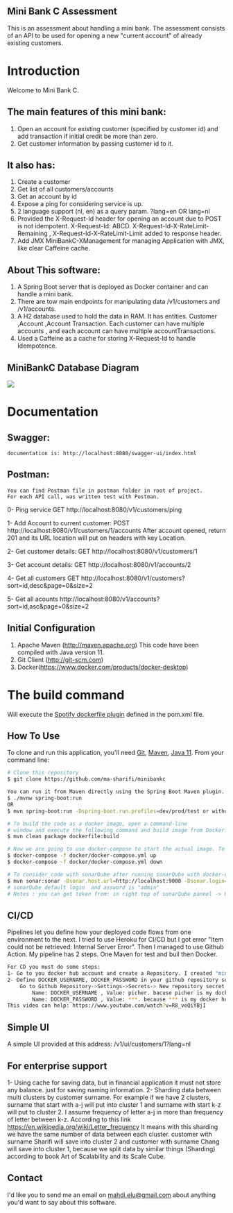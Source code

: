 ## Mini Bank C Assessment
This is an assessment about handling a mini bank.
The assessment consists of an API to be used for opening a new "current account" of already existing customers.

# Introduction
Welcome to Mini Bank C.  
## The main features of this mini bank:
1. Open an account for existing customer (specified by customer id) and add transaction if initial credit be more than zero.
2. Get customer information by passing customer id to it.

## It also has:
1. Create a customer
2. Get list of all customers/accounts
3. Get an account by id
4. Expose a ping for considering service is up.
5. 2 language support (nl, en) as a query param. ?lang=en OR lang=nl
6. Provided the X-Request-Id header for opening an account due to POST is not idempotent. X-Request-Id: ABCD. 
   X-Request-Id-X-RateLimit-Remaining , X-Request-Id-X-RateLimit-Limit added to response header.
7. Add JMX MiniBankC-XManagement for managing Application with JMX, like clear Caffeine cache.  

## About This software:
1.  A Spring Boot server that is deployed as Docker container and can handle a mini bank.
2.  There are tow main endpoints for manipulating data /v1/customers and /v1/accounts.
3.  A H2 database used to hold the data in RAM. It has entities. Customer ,Account ,Account Transaction. 
    Each customer can have multiple accounts , and each account can have multiple accountTransactions.
4.  Used a Caffeine as a cache for storing X-Request-Id to handle Idempotence.
## MiniBankC Database Diagram
![](https://s22.picofile.com/file/8449605868/db_diagram.jpg "")

# Documentation
## Swagger: 
    documentation is: http://localhost:8080/swagger-ui/index.html
## Postman: 
    You can find Postman file in postman folder in root of project.
    For each API call, was written test with Postman.

0- Ping service
GET http://localhost:8080/v1/customers/ping

1- Add Account to current customer:
POST http://localhost:8080/v1/customers/1/accounts
After account opened, return 201 and its URL location will put on headers with key Location.

2- Get customer details:
GET http://localhost:8080/v1/customers/1

3- Get account details:
GET http://localhost:8080/v1/accounts/2

4- Get all customers
GET http://localhost:8080/v1/customers?sort=id,desc&page=0&size=2

5- Get all acounts
http://localhost:8080/v1/accounts?sort=id,asc&page=0&size=2

## Initial Configuration
1.	Apache Maven (http://maven.apache.org)  This code have been compiled with Java version 11.
2.	Git Client (http://git-scm.com)
3.  Docker(https://www.docker.com/products/docker-desktop)

# The build command
Will execute the [Spotify dockerfile plugin](https://github.com/spotify/dockerfile-maven) defined in the pom.xml file.  

## How To Use
To clone and run this application, you'll need [Git](https://git-scm.com), [Maven](https://maven.apache.org/), [Java 11](https://www.oracle.com/technetwork/java/javase/downloads/jdk11-downloads-5066655.html). From your command line:

```bash
# Clone this repository
$ git clone https://github.com/ma-sharifi/minibankc

You can run it from Maven directly using the Spring Boot Maven plugin.
$ ./mvnw spring-boot:run
OR
$ mvn spring-boot:run -Dspring-boot.run.profiles=dev/prod/test or without profile, it will use with default

# To build the code as a docker image, open a command-line 
# window and execute the following command and build image from Dockerfile:
$ mvn clean package dockerfile:build

# Now we are going to use docker-compose to start the actual image. To start the docker image, run your Docker locally adn stay in the directory containing src and run the following command: 
$ docker-compose -f docker/docker-compose.yml up
$ docker-compose -f docker/docker-compose.yml down

# To consider code with sonarQube after running sonarQube with docker-compose, run the following command:
$ mvn sonar:sonar -Dsonar.host.url=http://localhost:9000 -Dsonar.login=8fab5c5ec0a5c69a96695722824deb9d2d41c786
# sonarQube default login  and assword is "admin" 
# Notes : you can get token from: in right top of sonarQube pannel -> User(Administrator) > My Account > Security > Generate Tokens
```
## CI/CD
Pipelines let you define how your deployed code flows from one environment to the next.
I tried to use Heroku for CI/CD but I got error "Item could not be retrieved: Internal Server Error".
Then I managed to use Github Action. My pipeline has 2 steps. One Maven for test and buil then Docker.
```bash
For CD you must do some steps:
1- Go to you docker hub account and create a Repository. I created "minibankc" repository in my docker hub for this project.
2- Define DOCKER_USERNAME, DOCKER_PASSWORD in your github repository secrets.
    Go to Github Repository->Settings->Secrets-> New repository secret:
        Name: DOCKER_USERNAME , Value: picher. bacuse picher is my docker hub account.
        Name: DOCKER_PASSWORD , Value: ***. because *** is my docker hub password.
This video can help: https://www.youtube.com/watch?v=R8_veQiYBjI
```
## Simple UI
A simple UI provided at this address: /v1/ui/customers/1?lang=nl

## For enterprise support
1- Using cache for saving data, but in financial application it must not store any balance. just for saving naming information.
2- Sharding data between multi clusters by customer surname. 
For example if we have 2 clusters, surname that start with a-j will put into cluster 1 and surname with start k-z will put to cluster 2.
I assume frequency of letter a-j in more than frequency of letter between k-z. According to this link https://en.wikipedia.org/wiki/Letter_frequency
It means with this sharding we have the same number of data between each cluster.
customer with surname Sharifi will save into cluster 2 and customer with surname Chang will save into cluster 1, because
we split data by similar things (Sharding) according to book Art of Scalability and its Scale Cube.

## Contact
I'd like you to send me an email on <mahdi.elu@gmail.com> about anything you'd want to say about this software.


